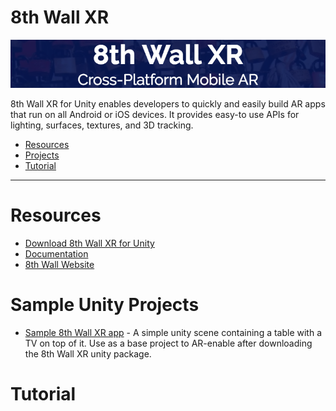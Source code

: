 # 8th Wall XR

![Banner](images/banner.png)

8th Wall XR for Unity enables developers to quickly and easily build AR apps that run on all Android or iOS devices. It provides easy-to use APIs for lighting, surfaces, textures, and 3D tracking.

- [Resources](#resources)
- [Projects](#sample-unity-projects)
- [Tutorial](#tutorial)

- - -

# Resources

* [Download 8th Wall XR for Unity](https://releases.8thwall.com/xr/unity/release)
* [Documentation](https://docs.8thwall.com/xr/unity/)
* [8th Wall Website](https://www.8thwall.com)

# Sample Unity Projects

* [Sample 8th Wall XR app](https://github.com/8thwall/xr-unity/blob/master/projects/8thWallXR-SampleApp.unitypackage?raw=true) - A simple unity scene containing a table with a TV on top of it. Use as a base project to AR-enable after downloading the 8th Wall XR unity package.

# Tutorial
